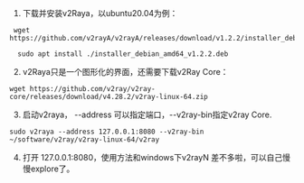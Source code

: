  1. 下载并安装v2Raya，以ubuntu20.04为例：
 ```
  wget https://github.com/v2rayA/v2rayA/releases/download/v1.2.2/installer_debian_amd64_v1.2.2.deb
 ```
 ```
   sudo apt install ./installer_debian_amd64_v1.2.2.deb
 ```
 2. v2Raya只是一个图形化的界面，还需要下载v2Ray Core：
 ```
 wget https://github.com/v2ray/v2ray-core/releases/download/v4.28.2/v2ray-linux-64.zip
 ```
 3. 启动v2raya， --address 可以指定端口，--v2ray-bin指定v2ray Core.
 ```
 sudo v2raya --address 127.0.0.1:8080 --v2ray-bin ~/software/v2ray/v2ray-linux-64/v2ray
 ```
 4. 打开 127.0.0.1:8080，使用方法和windows下v2rayN 差不多啦，可以自己慢慢explore了。

